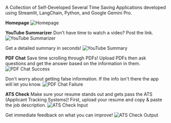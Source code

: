 A Collection of Self-Developed Several Time Saving Applications developed using Streamlit, LangChain, Python, and Google Gemini Pro.

**Homepage**
![Homepage](https://github.com/user-attachments/assets/d934397f-edd1-4916-b1e0-fa8d18b0cac8)

**YouTube Summarizer**
Don't have time to watch a video? Post the link.
![YouTube Summarizer](https://github.com/user-attachments/assets/38f8c04e-2cff-48d7-b201-ff4d51b183da)

Get a detailed summary in seconds!
![YouTube Summary](https://github.com/user-attachments/assets/908c7293-b4a9-4a1e-a365-9528b834c3c2)

**PDF Chat**
Save time scrolling through PDFs! Upload PDFs then ask questions and get the answer based on the information in them.
![PDF Chat Success](https://github.com/user-attachments/assets/eb3f1517-04fd-44a4-b79c-ed2147976fa2)

Don't worry about getting false information. If the info isn't there the app will let you know.
![PDF Chat Failure](https://github.com/user-attachments/assets/ae2bf7e1-07c0-4c97-a8f8-74e3ba353b91)

**ATS Check**
Make sure your resume stands out and gets pass the ATS (Applicant Tracking Systems)! First, upload your resume and copy & paste the job description.
![ATS Check Input](https://github.com/user-attachments/assets/885e0b02-f06e-4b02-8abf-04b435701052)

Get immediate feedback on what you can improve!
![ATS Check Output](https://github.com/user-attachments/assets/88620514-c0e8-4dbc-8103-8b7517101dc2)
